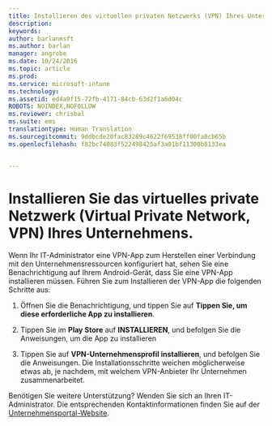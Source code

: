 ```yaml
---
title: Installieren des virtuellen privaten Netzwerks (VPN) Ihres Unternehmens | Microsoft Intune
description: 
keywords: 
author: barlanmsft
ms.author: barlan
manager: angrobe
ms.date: 10/24/2016
ms.topic: article
ms.prod: 
ms.service: microsoft-intune
ms.technology: 
ms.assetid: ed4a9f15-72fb-4171-84cb-63d2f1a6d04c
ROBOTS: NOINDEX,NOFOLLOW
ms.reviewer: chrisbal
ms.suite: ems
translationtype: Human Translation
ms.sourcegitcommit: 9ddbcde20fac83289c4622f69538ff00fa0cb65b
ms.openlocfilehash: f82bc74083f522498425af3a01bf11300b8133ea


---
```



# <a name="install-your-companys-virtual-private-network-vpn"></a>Installieren Sie das virtuelles private Netzwerk (Virtual Private Network, VPN) Ihres Unternehmens.

Wenn Ihr IT-Administrator eine VPN-App zum Herstellen einer Verbindung mit den Unternehmensressourcen konfiguriert hat, sehen Sie eine Benachrichtigung auf Ihrem Android-Gerät, dass Sie eine VPN-App installieren müssen. Führen Sie zum Installieren der VPN-App die folgenden Schritte aus:

1.  Öffnen Sie die Benachrichtigung, und tippen Sie auf **Tippen Sie, um diese erforderliche App zu installieren**.

2.  Tippen Sie im **Play Store** auf **INSTALLIEREN**, und befolgen Sie die Anweisungen, um die App zu installieren

3.  Tippen Sie auf **VPN-Unternehmensprofil installieren**, und befolgen Sie die Anweisungen. Die Installationsschritte weichen möglicherweise etwas ab, je nachdem, mit welchem VPN-Anbieter Ihr Unternehmen zusammenarbeitet.


Benötigen Sie weitere Unterstützung? Wenden Sie sich an Ihren IT-Administrator. Die entsprechenden Kontaktinformationen finden Sie auf der [Unternehmensportal-Website](http://portal.manage.microsoft.com).





<!--HONumber=Nov16_HO1-->


